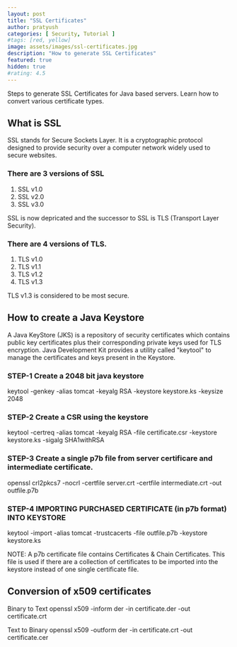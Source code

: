 ```yaml
---
layout: post
title: "SSL Certificates"
author: pratyush
categories: [ Security, Tutorial ]
#tags: [red, yellow]
image: assets/images/ssl-certificates.jpg
description: "How to generate SSL Certificates"
featured: true
hidden: true
#rating: 4.5
---
```


Steps to generate SSL Certificates for Java based servers. Learn how to convert various certificate types.

## What is SSL
SSL stands for Secure Sockets Layer. It is a cryptographic protocol designed to provide security over a computer network widely used to secure websites. 
### There are 3 versions of SSL
1. SSL v1.0
2. SSL v2.0
3. SSL v3.0

SSL is now depricated and the successor to SSL is TLS (Transport Layer Security). 
### There are 4 versions of TLS.
1. TLS v1.0
2. TLS v1.1
3. TLS v1.2
4. TLS v1.3

TLS v1.3 is considered to be most secure.

## How to create a Java Keystore
A Java KeyStore (JKS) is a repository of security certificates which contains public key certificates plus their corresponding private keys used for TLS encryption. Java Development Kit provides a utility called "keytool" to manage the certificates and keys present in the Keystore.

### STEP-1 Create a 2048 bit java keystore
keytool -genkey -alias tomcat -keyalg RSA -keystore keystore.ks -keysize 2048

### STEP-2 Create a CSR using the keystore
keytool -certreq -alias tomcat -keyalg RSA -file certificate.csr -keystore keystore.ks -sigalg SHA1withRSA

### STEP-3 Create a single p7b file from server certificare and intermediate certificate.
openssl crl2pkcs7 -nocrl -certfile server.crt -certfile intermediate.crt -out outfile.p7b

### STEP-4 IMPORTING PURCHASED CERTIFICATE (in p7b format) INTO KEYSTORE
keytool -import -alias tomcat -trustcacerts -file outfile.p7b -keystore keystore.ks

NOTE: A p7b certificate file contains Certificates & Chain Certificates. 
This file is used if there are a collection of certificates to be imported into the keystore instead of one single certificate file.

## Conversion of x509 certificates
Binary to Text
openssl x509 -inform der -in certificate.der -out certificate.crt

Text to Binary
openssl x509 -outform der -in certificate.crt -out certificate.cer

